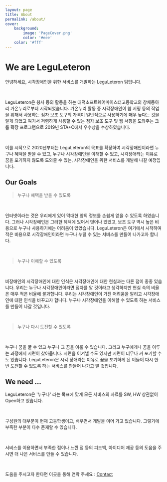 ```yaml
---
layout: page
title: About
permalink: /about/
cover:
    background:
        image: 'PageCover.png'
        color: '#eee'
    color: '#fff'
---
```


# We are LeguLeteron

안녕하세요, 시각장애인을 위한 서비스를 개발하는 LeguLeteron 팀입니다. 

<br>

LeguLeteron은 봉사 등의 활동을 하는 대덕소프트웨어마이스터고등학교의 창체동아리 가온누리로부터 시작되었습니다. 가온누리 활동 중 시각장애인이 웹 서핑 등의 작업을 위해서 사용하는 점자 보조 도구의 가격이 일반적으로 사용하기에 매우 높다는 것을 알게 되었고 여기서 저렴하게 사용할 수 있는 점자 보조 도구 및 웹 서핑을 도와주는 크롬 확장 프로그램으로 2019년 STA+C에서 우수상을 수상하였습니다. 

<br>

이를 시작으로 2020년부터는 LeguLeteron의 목표를 확장하여 시각장애인이라면 누구나 혜택을 받을 수 있고, 누구나 시각장애인을 이해할 수 있고, 시각장애라는 이유로 꿈을 포기하지 않도록 도와줄 수 있는, 시각장애인을 위한 서비스를 개발해 나갈 예정입니다.

## Our Goals
> 누구나 혜택을 받을 수 있도록

<br>

인터넷이라는 것은 우리에게 있어 막대한 양의 정보를 손쉽게 얻을 수 있도록 하였습니다. 그러나 시각장애인은 그러한 혜택에 있어서 벗어나 있었고, 보조 도구 역시 높은 비용으로 누구나 사용하기에는 어려움이 있었습니다. LeguLeteron은 여기에서 시작하여 적은 비용으로 시각장애인이라면 누구나 누릴 수 있는 서비스를 만들어 나가고자 합니다.

<br>

> 누구나 이해할 수 있도록

<br>

비장애인의 시각장애인에 대한 인식은 시각장애인에 대한 현실과는 다른 점이 종종 있습니다. 우리는 누구나 시각장애인이라면 점자를 알 것이라고 생각하지만 현실 속의 비율은 매우 적은 비율에 불과합니다. 우리는 시각장애인이 가진 어려움을 알리고 시각장애인에 대한 인식을 바꾸고자 합니다. 누구나 시각장애인을 이해할 수 있도록 하는 서비스를 만들어 나갈 것입니다.

<br>

> 누구나 다시 도전할 수 있도록

<br>

누구나 꿈을 꿀 수 있고 누구나 그 꿈을 이룰 수 있습니다. 그리고 누구에게나 꿈을 이루는 과정에서 시련이 찾아옵니다. 시련을 이겨낼 수도 있지만 시련이 너무나 커 포기할 수도 있습니다. LeguLeteron은 시각 장애라는 이유로 꿈을 포기하게 된 이들이 다시 한번 도전할 수 있도록 하는 서비스를 만들어 나가고 말 것입니다.

## We need ...

LeguLeteron은 '누구나' 라는 목표에 맞게 모든 서비스의 자료를 SW, HW 상관없이 Open하고 있습니다.

<br>

구성원의 대부분이 현재 고등학생이고, 배우면서 개발을 이어 가고 있습니다. 그렇기에 부족한 부분이 다수 존재할 수 있습니다.

<br>

서비스를 이용하면서 부족한 점이나 느낀 점 등의 피드백, 아이디어 제공 등의 도움을 주시면 더 나은 서비스를 만들 수 있습니다.

<br>

도움을 주시고자 한다면 이곳을 통해 연락 주세요 : [Contact](/contact)